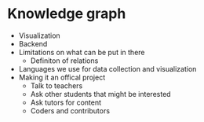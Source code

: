 # Knowledge graph



- Visualization
- Backend
- Limitations on what can be put in there
    - Definiton of relations
- Languages we use for data collection and visualization
- Making it an offical project
  - Talk to teachers
  - Ask other students that might be interested
  - Ask tutors for content
  - Coders and contributors






